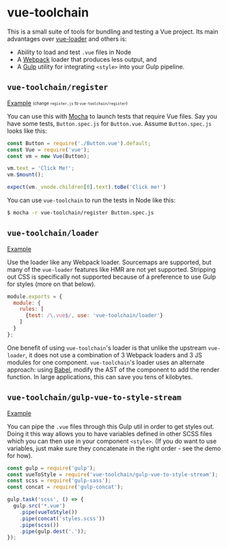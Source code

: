 # vue-toolchain

This is a small suite of tools for bundling and testing a Vue project. Its main advantages over [vue-loader](https://github.com/vuejs/vue-loader) and others is:

* Ability to load and test `.vue` files in Node
* A [Webpack](https://github.com/webpack/webpack) loader that produces less output, and
* A [Gulp](https://github.com/gulpjs/gulp) utility for integrating `<style>` into your Gulp pipeline.

## `vue-toolchain/register`

[Example](https://github.com/primitybio/vue-toolchain/blob/master/package.json#L9) <sub><sup>(change `register.js` to `vue-toolchain/register`)</sup></sub>

You can use this with [Mocha](https://github.com/mochajs/mocha) to launch tests that require Vue files. Say you have some tests, `Button.spec.js` for `Button.vue`. Assume `Button.spec.js` looks like this:

```javascript
const Button = require('./Button.vue').default;
const Vue = require('vue');
const vm = new Vue(Button);

vm.text = 'Click Me!';
vm.$mount();

expect(vm._vnode.children[0].text).toBe('Click me!')
```

You can use `vue-toolchain` to run the tests in Node like this:

```sh
$ mocha -r vue-toolchain/register Button.spec.js
```

## `vue-toolchain/loader`

[Example](https://github.com/primitybio/vue-toolchain/blob/master/demo/webpack.config.js)

Use the loader like any Webpack loader. Sourcemaps are supported, but many of the `vue-loader` features like HMR are not yet supported. Stripping out CSS is specifically not supported because of a preference to use Gulp for styles (more on that below).

```javascript
module.exports = {
  module: {
    rules: [
      {test: /\.vue$/, use: 'vue-toolchain/loader'}
    ]
  }
};
```

One benefit of using `vue-toolchain`'s loader is that unlike the upstream `vue-loader`, it does not use a combination of 3 Webpack loaders and 3 JS modules for one component. `vue-toolchain`'s loader uses an alternate approach: using [Babel](https://github.com/babel/babel), modify the AST of the component to add the render function. In large applications, this can save you tens of kilobytes.

## `vue-toolchain/gulp-vue-to-style-stream`

[Example](https://github.com/primitybio/vue-toolchain/blob/master/demo/gulpfile.js#L14)

You can pipe the `.vue` files through this Gulp util in order to get styles out. Doing it this way allows you to have variables defined in other SCSS files which you can then use in your component `<style>`. (If you do want to use variables, just make sure they concatenate in the right order - see the demo for how).

```javascript
const gulp = require('gulp');
const vueToStyle = require('vue-toolchain/gulp-vue-to-style-stream');
const scss = require('gulp-sass');
const concat = require('gulp-concat');

gulp.task('scss', () => {
  gulp.src('*.vue')
    .pipe(vueToStyle())
    .pipe(concat('styles.scss'))
    .pipe(scss())
    .pipe(gulp.dest('.'));
});
```
